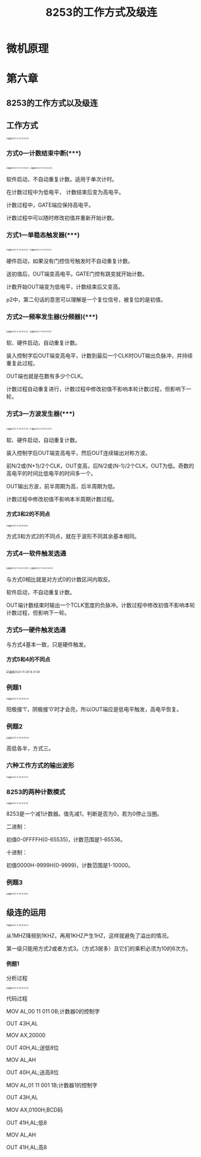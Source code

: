 ﻿---
title: 8253的工作方式及级连
published: 2023-11-28
description: 微机原理8253的工作方式及级连知识及习题。
tags: [微机原理]
category: 大学课程
draft: false
---

# 微机原理

# 第六章

## 8253的工作方式以及级连

## 工作方式

<img src="https://cdn.jsdelivr.net/gh/PWN022/POFMC/my_screenshot/%E6%88%AA%E5%B1%8F2023-11-25%2015.54.39.png" alt="截屏2023-11-25 15.54.39" style="zoom:33%;" />

### 方式0—计数结束中断(***)

<img src="https://cdn.jsdelivr.net/gh/PWN022/POFMC/my_screenshot/%E6%88%AA%E5%B1%8F2023-11-25%2015.59.26.png" alt="截屏2023-11-25 15.59.26" style="zoom:33%;" />

<img src="https://cdn.jsdelivr.net/gh/PWN022/POFMC/my_screenshot/%E6%88%AA%E5%B1%8F2023-11-25%2016.02.56.png" alt="截屏2023-11-25 16.02.56" style="zoom:33%;" />

软件启动，不自动重复计数。适用于单次计时。

在计数过程中为低电平， 计数结束后变为高电平。

计数过程中，GATE端应保持高电平。

计数过程中可以随时修改初值并重新开始计数。

### 方式1—单稳态触发器(***)

<img src="https://cdn.jsdelivr.net/gh/PWN022/POFMC/my_screenshot/%E6%88%AA%E5%B1%8F2023-11-25%2016.07.53.png" alt="截屏2023-11-25 16.07.53" style="zoom:33%;" />

<img src="https://cdn.jsdelivr.net/gh/PWN022/POFMC/my_screenshot/%E6%88%AA%E5%B1%8F2023-11-25%2016.14.22.png" alt="截屏2023-11-25 16.14.22" style="zoom:33%;" />

硬件启动，如果没有门控信号触发时不自动重复计数。

送初值后，OUT端变高电平。GATE门控有跳变就开始计数。

计数开始OUT端变为低电平，计数结束后又变高。

p2中，第二句话的意思可以理解是一个复位信号，被复位的是初值。

### 方式2—频率发生器(分频器)(***)

<img src="https://cdn.jsdelivr.net/gh/PWN022/POFMC/my_screenshot/%E6%88%AA%E5%B1%8F2023-11-28%2014.13.22.png" alt="截屏2023-11-28 14.13.22" style="zoom:33%;" />

<img src="https://cdn.jsdelivr.net/gh/PWN022/POFMC/my_screenshot/%E6%88%AA%E5%B1%8F2023-11-28%2014.15.59.png" alt="截屏2023-11-28 14.15.59" style="zoom:33%;" />

软、硬件启动，自动重复计数。

装入控制字后OUT端变高电平，计数到最后一个CLK时OUT输出负脉冲，并持续重复此过程。

OUT端也就是在数有多少个CLK。

计数过程自动重复进行，计数过程中修改初值不影响本轮计数过程，但影响下一轮。

### 方式3—方波发生器(***)

<img src="https://cdn.jsdelivr.net/gh/PWN022/POFMC/my_screenshot/%E6%88%AA%E5%B1%8F2023-11-28%2014.21.58.png" alt="截屏2023-11-28 14.21.58" style="zoom:33%;" />

<img src="https://cdn.jsdelivr.net/gh/PWN022/POFMC/my_screenshot/%E6%88%AA%E5%B1%8F2023-11-28%2014.26.51.png" alt="截屏2023-11-28 14.26.51" style="zoom:33%;" />

软、硬件启动，自动重复计数。

装入控制字后OUT端变高电平，然后OUT连续输出对称方波。

前N/2或(N+1)/2个CLK，OUT变高，后N/2或(N-1)/2个CLK，OUT为低。奇数的高电平的时间比低电平的时间多一个。

OUT输出方波，前半周期为高，后半周期为低。

计数过程中修改初值不影响本半周期计数过程。

#### 方式3和2的不同点

<img src="https://cdn.jsdelivr.net/gh/PWN022/POFMC/my_screenshot/%E6%88%AA%E5%B1%8F2023-11-28%2014.18.55.png" alt="截屏2023-11-28 14.18.55" style="zoom:33%;" />

方式3和方式2的不同点，就在于波形不同其余基本相同。

### 方式4—软件触发选通

<img src="https://cdn.jsdelivr.net/gh/PWN022/POFMC/my_screenshot/%E6%88%AA%E5%B1%8F2023-11-28%2014.33.06.png" alt="截屏2023-11-28 14.33.06" style="zoom:33%;" />

<img src="https://cdn.jsdelivr.net/gh/PWN022/POFMC/my_screenshot/%E6%88%AA%E5%B1%8F2023-11-28%2014.34.09.png" alt="截屏2023-11-28 14.34.09" style="zoom:33%;" />

与方式0相比就是对方式0的计数区间内取反。

软件启动，不自动重复计数。

OUT端计数结束时输出一个TCLK宽度的负脉冲。计数过程中修改初值不影响本轮计数过程，但影响下一轮。

### 方式5—硬件触发选通

与方式4基本一致，只是硬件触发。

#### 方式5和4的不同点

<img src="https://cdn.jsdelivr.net/gh/PWN022/POFMC/my_screenshot/%E6%88%AA%E5%B1%8F2023-11-28%2014.37.26.png" alt="截屏2023-11-28 14.37.26" style="zoom: 50%;" />

### 例题1

<img src="https://cdn.jsdelivr.net/gh/PWN022/POFMC/my_screenshot/%E6%88%AA%E5%B1%8F2023-11-28%2014.55.24.png" alt="截屏2023-11-28 14.55.24" style="zoom:33%;" />

阳极接‘1’，阴极接‘0’时才会亮，所以OUT端应是低电平触发，高电平恢复。

### 例题2

<img src="https://cdn.jsdelivr.net/gh/PWN022/POFMC/my_screenshot/%E6%88%AA%E5%B1%8F2023-11-28%2014.58.46.png" alt="截屏2023-11-28 14.58.46" style="zoom:33%;" />

高低各半，方式三。

### 六种工作方式的输出波形

<img src="https://cdn.jsdelivr.net/gh/PWN022/POFMC/my_screenshot/%E6%88%AA%E5%B1%8F2023-11-28%2015.03.13.png" alt="截屏2023-11-28 15.03.13" style="zoom:33%;" />

### 8253的两种计数模式

<img src="https://cdn.jsdelivr.net/gh/PWN022/POFMC/my_screenshot/%E6%88%AA%E5%B1%8F2023-11-28%2015.15.38.png" alt="截屏2023-11-28 15.15.38" style="zoom:33%;" />

8253是一个减1计数器。值先减1，判断是否为0，若为0停止当圈。

二进制：

初值0-0FFFFH(0-65535)，计数范围是1-65536。

十进制：

初值0000H-9999H(0-9999)，计数范围是1-10000。

### 例题3



<img src="https://cdn.jsdelivr.net/gh/PWN022/POFMC/my_screenshot/%E6%88%AA%E5%B1%8F2023-11-28%2015.39.14.png" alt="截屏2023-11-28 15.39.14" style="zoom:33%;" />

## 级连的运用

<img src="https://cdn.jsdelivr.net/gh/PWN022/POFMC/my_screenshot/%E6%88%AA%E5%B1%8F2023-11-28%2016.32.01.png" alt="截屏2023-11-28 16.32.01" style="zoom:33%;" />

从1MHZ降频到1KHZ，再用1KHZ产生1HZ，这样就避免了溢出的情况。

第一级只能用方式2或者方式3。（方式3居多）且它们的乘积必须为10的6次方。

#### 例题1

分析过程

<img src="https://cdn.jsdelivr.net/gh/PWN022/POFMC/my_screenshot/%E6%88%AA%E5%B1%8F2023-11-28%2016.53.50.png" alt="截屏2023-11-28 16.53.50" style="zoom:33%;" />

代码过程

MOV AL,00 11 011 0B;计数器0的控制字  

OUT 43H,AL  

MOV AX,20000  

OUT 40H,AL;送低8位  

MOV AL,AH  

OUT 40H,AL;送高8位

MOV AL,01 11 001 1B;计数器1的控制字  

OUT 43H,AL  

MOV AX,0100H;BCD码  

OUT 41H,AL;低8  

MOV AL,AH  

OUT 41H,AL;高8